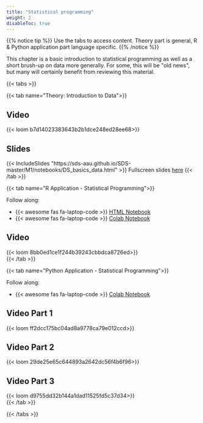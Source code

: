 ```yaml
---
title: "Statistical programming"
weight: 2
disableToc: true
---
```


{{% notice tip %}} Use the tabs to access content. Theory part is general, R & Python application part language specific.
{{% /notice %}}

This chapter is a basic introduction to statistical programming as well as a short brush-up on data more generally. For some, this will be "old news", but many will certainly benefit from reviewing this material.


{{< tabs >}}

{{< tab name="Theory: Introduction to Data">}}
  <h2>Video</h2>
  {{< loom b7d14023383643b2b1dce248ed28ee68>}}
  
  <h2>Slides</h2>  
  {{< IncludeSlides "https://sds-aau.github.io/SDS-master/M1/notebooks/DS_basics_data.html" >}}
  Fullscreen slides <a href="https://sds-aau.github.io/SDS-master/M1/notebooks/DS_basics_data.html">here</a>
{{< /tab >}}


{{< tab name="R Application - Statistical Programming">}}
<div>
  Follow along: 
  <ul>
    <li> {{< awesome fas fa-laptop-code >}} <a href="https://sds-aau.github.io/SDS-master/M1/notebooks/DS_basics_basics_R.nb.html" target="_blank">HTML Notebook</a> </li>
    <li> {{< awesome fas fa-laptop-code >}} <a href="https://colab.research.google.com/github/SDS-AAU/SDS-master/blob/master/M1/notebooks/DS_basics_basics_R.ipynb" target="_blank">Colab Notebook</a> </li>
  </ul>

  <h2>Video</h2>
  {{< loom 8bb0ed1ce1f244b39243cbbdca8726ed>}} 
</div>
{{< /tab >}}

  
{{< tab name="Python Application - Statistical Programming">}}
<div>
  Follow along: 
  <ul>
    <li> {{< awesome fas fa-laptop-code >}} <a href="https://colab.research.google.com/github/SDS-AAU/SDS-master/blob/master/M1/notebooks/DS_basics_data_manipulation_application_py.ipynb" target="_blank">Colab Notebook</a> </li>
  </ul>

  <h2>Video Part 1</h2>
  {{< loom ff2dcc175bc04ad8a9778ca79e012ccd>}}
  
  <h2>Video Part 2</h2>
  {{< loom 29de25e65c644893a2642dc56f4b6f96>}}
  
  <h2>Video Part 3</h2>
  {{< loom d9755dd32b144a1dad11525fd5c37d34>}}
</div>
{{< /tab >}}

{{< /tabs >}}






